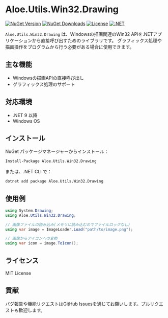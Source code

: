 # Aloe.Utils.Win32.Drawing

[![NuGet Version](https://img.shields.io/nuget/v/Aloe.Utils.Win32.Drawing.svg)](https://www.nuget.org/packages/Aloe.Utils.Win32.Drawing)
[![NuGet Downloads](https://img.shields.io/nuget/dt/Aloe.Utils.Win32.Drawing.svg)](https://www.nuget.org/packages/Aloe.Utils.Win32.Drawing)
[![License](https://img.shields.io/github/license/ted-sharp/aloe-utils-win32-drawing.svg)](LICENSE)
[![.NET](https://img.shields.io/badge/.NET-9.0-blue.svg)](https://dotnet.microsoft.com/download/dotnet/9.0)

`Aloe.Utils.Win32.Drawing` は、Windowsの描画関連のWin32 APIを.NETアプリケーションから直接呼び出すためのライブラリです。
グラフィックス処理や描画操作をプログラムから行う必要がある場合に使用できます。

## 主な機能

* Windowsの描画APIの直接呼び出し
* グラフィックス処理のサポート

## 対応環境

* .NET 9 以降
* Windows OS

## インストール

NuGet パッケージマネージャーからインストール：

```cmd
Install-Package Aloe.Utils.Win32.Drawing
```

または、.NET CLI で：

```cmd
dotnet add package Aloe.Utils.Win32.Drawing
```

## 使用例

```csharp
using System.Drawing;
using Aloe.Utils.Win32.Drawing;

// 画像ファイルの読み込み(メモリに読み込むのでファイルロックなし)
using var image = ImageLoader.Load("path/to/image.png");

// 画像からアイコンへの変換
using var icon = image.ToIcon();
```

## ライセンス

MIT License

## 貢献

バグ報告や機能リクエストはGitHub Issuesを通じてお願いします。プルリクエストも歓迎します。 